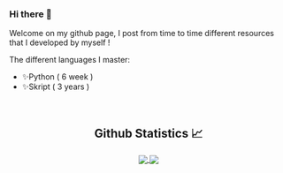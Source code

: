 ### Hi there 👋

Welcome on my github page, I post from time to time different resources that I developed by myself !

The different languages I master:
- ✨Python ( 6 week )
- ✨Skript ( 3 years )

<br/>

  <h2 align="center"> Github Statistics 📈 </h2>

  <div align="center"> 
     <a href="">
      <img align="center" src="https://github-readme-stats.vercel.app/api?username=gonpvp&count_private=true&theme=merko" />
    </a>
    <a href="">
      <img align="center" src="https://github-readme-stats.vercel.app/api/top-langs/?username=gonpvp&show_icons=true&theme=merko"/>
    </a>
</div
  
<br/>
